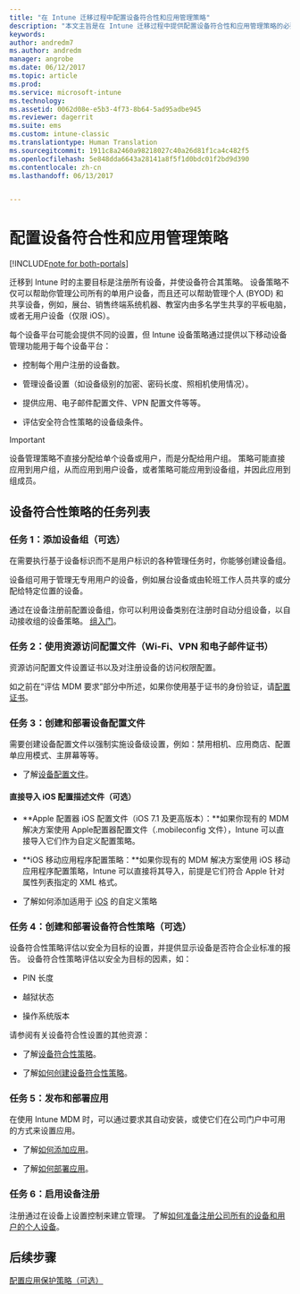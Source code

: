 ```yaml
---
title: "在 Intune 迁移过程中配置设备符合性和应用管理策略"
description: "本文主旨是在 Intune 迁移过程中提供配置设备符合性和应用管理策略的必要步骤。"
keywords: 
author: andredm7
ms.author: andredm
manager: angrobe
ms.date: 06/12/2017
ms.topic: article
ms.prod: 
ms.service: microsoft-intune
ms.technology: 
ms.assetid: 0062d08e-e5b3-4f73-8b64-5ad95adbe945
ms.reviewer: dagerrit
ms.suite: ems
ms.custom: intune-classic
ms.translationtype: Human Translation
ms.sourcegitcommit: 1911c8a2460a98218027c40a26d81f1ca4c482f5
ms.openlocfilehash: 5e848dda6643a28141a8f5f1d0bdc01f2bd9d390
ms.contentlocale: zh-cn
ms.lasthandoff: 06/13/2017


---
```


# <a name="configure-device-compliance-and-app-management-policies"></a>配置设备符合性和应用管理策略

[!INCLUDE[note for both-portals](./includes/note-for-both-portals.md)]

迁移到 Intune 时的主要目标是注册所有设备，并使设备符合其策略。 设备策略不仅可以帮助你管理公司所有的单用户设备，而且还可以帮助管理个人 (BYOD) 和共享设备，例如，展台、销售终端系统机器、教室内由多名学生共享的平板电脑，或者无用户设备（仅限 iOS）。

每个设备平台可能会提供不同的设置，但 Intune 设备策略通过提供以下移动设备管理功能用于每个设备平台：

-   控制每个用户注册的设备数。

-   管理设备设置（如设备级别的加密、密码长度、照相机使用情况）。

-   提供应用、电子邮件配置文件、VPN 配置文件等等。

-   评估安全符合性策略的设备级条件。

> [!IMPORTANT]
> 设备管理策略不直接分配给单个设备或用户，而是分配给用户组。 策略可能直接应用到用户组，从而应用到用户设备，或者策略可能应用到设备组，并因此应用到组成员。

## <a name="task-list-for-device-compliance-policies"></a>设备符合性策略的任务列表

### <a name="task-1-add-device-groups-optional"></a>任务 1：添加设备组（可选）

在需要执行基于设备标识而不是用户标识的各种管理任务时，你能够创建设备组。

设备组可用于管理无专用用户的设备，例如展台设备或由轮班工作人员共享的或分配给特定位置的设备。

通过在设备注册前配置设备组，你可以利用设备类别在注册时自动分组设备，以自动接收组的设备策略。 [组入门](/intune/groups-get-started)。

### <a name="task-2-use-resource-access-profiles-wi-fi-vpn-and-email-certificates"></a>任务 2：使用资源访问配置文件（Wi-Fi、VPN 和电子邮件证书）

资源访问配置文件设置证书以及对注册设备的访问权限配置。

如之前在“评估 MDM 要求”部分中所述，如果你使用基于证书的身份验证，请[配置证书](/intune/certificates-configure)。

### <a name="task-3-create-and-deploy-device-configuration-profiles"></a>任务 3：创建和部署设备配置文件

需要创建设备配置文件以强制实施设备级设置，例如：禁用相机、应用商店、配置单应用模式、主屏幕等等。

- 了解[设备配置文件](/intune/device-profiles)。

####  <a name="direct-import-of-ios-configuration-profiles-optional"></a>直接导入 iOS 配置描述文件（可选）

-   **Apple 配置器 iOS 配置文件（iOS 7.1 及更高版本）：**如果你现有的 MDM 解决方案使用 Apple配置器配置文件（.mobileconfig 文件），Intune 可以直接导入它们作为自定义配置策略。

-   **iOS 移动应用程序配置策略：**如果你现有的 MDM 解决方案使用 iOS 移动应用程序配置策略，Intune 可以直接将其导入，前提是它们符合 Apple 针对属性列表指定的 XML 格式。

- 了解如何添加适用于 [iOS](/intune/custom-settings-ios) 的自定义策略

### <a name="task-4-create-and-deploy-device-compliance-policies-optional"></a>任务 4：创建和部署设备符合性策略（可选）

设备符合性策略评估以安全为目标的设置，并提供显示设备是否符合企业标准的报告。 设备符合性策略评估以安全为目标的因素，如：

-   PIN 长度

-   越狱状态

-   操作系统版本

请参阅有关设备符合性设置的其他资源：

-   了解[设备符合性策略](/intune-classic/deploy-use/introduction-to-device-compliance-policies-in-microsoft-intune)。

-   了解[如何创建设备符合性策略](/intune-classic/deploy-use/create-a-device-compliance-policy-in-microsoft-intune)。

### <a name="task-5-publish-and-deploy-apps"></a>任务 5：发布和部署应用

在使用 Intune MDM 时，可以通过要求其自动安装，或使它们在公司门户中可用的方式来设置应用。

-   了解[如何添加应用](/intune-classic/deploy-use/add-apps)。

-   了解[如何部署应用](/intune-classic/deploy-use/deploy-apps)。

### <a name="task-6-enable-device-enrollment"></a>任务 6：启用设备注册

注册通过在设备上设置控制来建立管理。 了解[如何准备注册公司所有的设备和用户的个人设备](/intune/device-enrollment)。

## <a name="next-steps"></a>后续步骤 

[配置应用保护策略（可选）](migration-guide-app-protection-policies.md)

